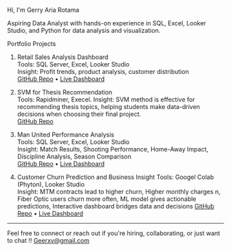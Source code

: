 Hi, I'm Gerry Aria Rotama

Aspiring Data Analyst with hands-on experience in SQL, Excel, Looker Studio, and Python for data analysis and visualization.

Portfolio Projects

1. Retail Sales Analysis Dashboard  
   Tools: SQL Server, Excel, Looker Studio  
   Insight: Profit trends, product analysis, customer distribution  
   [GitHub Repo](https://github.com/gryartma/retail-sales-analysis-dashboard) • [Live Dashboard](https://lookerstudio.google.com/reporting/42d155b7-b0ac-4be8-badf-de3492cd4130)

2. SVM for Thesis Recommendation  
   Tools: Rapidminer, Execel.
   Insight: SVM method is effective for recommending thesis topics, helping students make data-driven decisions when choosing their final project.  
   [GitHub Repo](https://github.com/gryartma/final-project-recommendation)

3. Man United Performance Analysis  
   Tools: SQL Server, Excel, Looker Studio  
   Insight: Match Results, Shooting Performance, Home-Away Impact, Discipline Analysis, Season Comparison  
   [GitHub Repo](https://github.com/gryartma/Manutd_Analysis_Project) • [Live Dashboard](https://lookerstudio.google.com/reporting/78a92ec7-5512-41d7-877e-8326820e0575)

4. Customer Churn Prediction and Business Insight
   Tools: Googel Colab (Phyton), Looker Studio  
   Insight: MTM contracts lead to higher churn, Higher monthly charges n, Fiber Optic users churn more often, ML model gives actionable predictions, Interactive dashboard bridges data and decisions 
   [GitHub Repo](https://github.com/gryartma/Prediksi-Customer-Churn-Visualisasi-Bisnis) • [Live Dashboard](https://lookerstudio.google.com/reporting/947596eb-92f1-4de2-9da1-d20a3710f006/page/6MRQF/edit)

  
   
---

Feel free to connect or reach out if you're hiring, collaborating, or just want to chat !!
Geerxv@gmail.com
